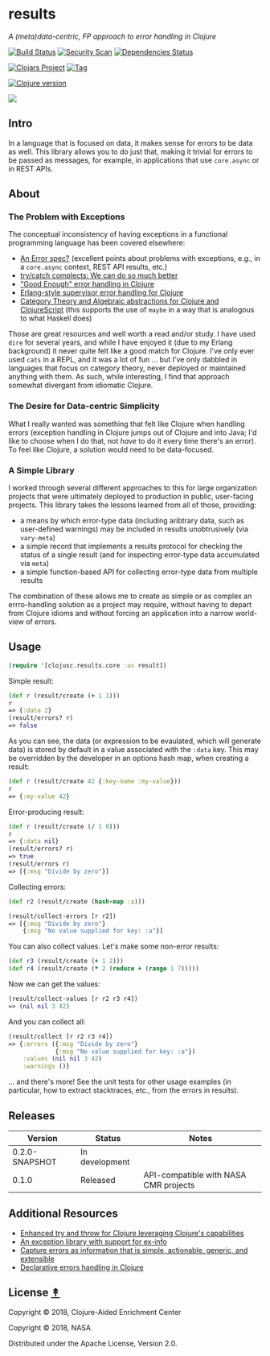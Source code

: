 # results

*A (meta)data-centric, FP approach to error handling in Clojure*

[![Build Status][travis-badge]][travis]
[![Security Scan][security-scan-badge]][travis]
[![Dependencies Status][deps-badge]][travis]

[![Clojars Project][clojars-badge]][clojars]
[![Tag][tag-badge]][tag]

[![Clojure version][clojure-v]](project.clj)

[![][logo]][logo-large]


## Intro

In a language that is focused on data, it makes sense for errors to be data as
well. This library allows you to do just that, making it trivial for errors to be
passed as messages, for example, in applications that use `core.async` or in
REST APIs.


## About

### The Problem with Exceptions

The conceptual inconsistency of having exceptions in a functional programming language has been
covered elsewhere:
* [An Error spec?](https://groups.google.com/d/msg/clojure/ok7xgrGazFo/XRIvXJPJBQAJ) (excellent points about problems with exceptions, e.g., in a `core.async` context, REST API results, etc.)
* [try/catch complects: We can do so much better](http://michaeldrogalis.tumblr.com/post/40181639419/trycatch-complects-we-can-do-so-much-better)
* ["Good Enough" error handling in Clojure](https://adambard.com/blog/acceptable-error-handling-in-clojure/)
* [Erlang-style supervisor error handling for Clojure](https://github.com/MichaelDrogalis/dire)
* [Category Theory and Algebraic abstractions for Clojure and ClojureScript](https://github.com/funcool/cats) (this supports the use of `maybe` in a way that is analogous to what Haskell does)

Those are great resources and well worth a read and/or study. I have used `dire` for several years, and while I have enjoyed it (due to my Erlang background) it never quite felt like a good match for Clojure. I've only ever used `cats` in a REPL, and it was a lot of fun ... but I've only dabbled in languages that focus on category theory, never deployed or maintained anything with them. As such, while interesting, I find that approach somewhat divergant from idiomatic Clojure.


### The Desire for Data-centric Simplicity

What I really wanted was something that felt like Clojure when handling errors (exception handling in Clojure jumps out of Clojure and into Java; I'd like to choose when I do that, not _have_ to do it every time there's an error). To feel like Clojure, a solution would need to be data-focused.


### A Simple Library

I worked through several different approaches to this for large organization projects that were ultimately deployed to production in public, user-facing projects. This library takes the lessons learned from all of those, providing:
* a means by which error-type data (including aribtrary data, such as user-defined warnings) may be included in results unobtrusively (via `vary-meta`)
* a simple record that implements a results protocol for checking the status of a single result (and for inspecting error-type data accumulated via `meta`)
* a simple function-based API for collecting error-type data from multiple results

The combination of these allows me to create as simple or as complex an errro-handling solution as a project may require, without having to depart from Clojure idioms and without forcing an application into a narrow world-view of errors.


## Usage

```clj
(require '[clojusc.results.core :as result])
```

Simple result:

```clj
(def r (result/create (+ 1 1)))
r
=> {:data 2}
(result/errors? r)
=> false
```

As you can see, the data (or expression to be evaulated, which will generate
data) is stored by default in a value associated with the `:data` key. This
may be overridden by the developer in an options hash map, when creating a
result:

```clj
(def r (result/create 42 {:key-name :my-value}))
r
=> {:my-value 42}
```

Error-producing result:

```clj
(def r (result/create (/ 1 0)))
r
=> {:data nil}
(result/errors? r)
=> true
(result/errors r)
=> [{:msg "Divide by zero"}]
```

Collecting errors:

```clj
(def r2 (result/create (hash-map :a)))
```
```clj
(result/collect-errors [r r2])
=> [{:msg "Divide by zero"}
    {:msg "No value supplied for key: :a"}]
```

You can also collect values. Let's make some non-error results:


```clj
(def r3 (result/create (+ 1 2)))
(def r4 (result/create (* 2 (reduce + (range 1 7)))))
```

Now we can get the values:

```clj
(result/collect-values [r r2 r3 r4])
=> (nil nil 3 42)
```

And you can collect all:

```clj
(result/collect [r r2 r3 r4])
=> {:errors ({:msg "Divide by zero"}
             {:msg "No value supplied for key: :a"})
    :values (nil nil 3 42)
    :warnings ()}
```

... and there's more! See the unit tests for other usage examples (in particular,
how to extract stacktraces, etc., from the errors in results).


## Releases

| Version        | Status         | Notes                                 |
| -------------- | -------------- | ------------------------------------- |
| 0.2.0-SNAPSHOT | In development |                                       |
| 0.1.0          | Released       | API-compatible with NASA CMR projects |


## Additional Resources

* [Enhanced try and throw for Clojure leveraging Clojure's capabilities](https://github.com/scgilardi/slingshot)
* [An exception library with support for ex-info](https://github.com/mpenet/ex)
* [Capture errors as information that is simple, actionable, generic, and extensible](https://github.com/cognitect-labs/anomalies)
* [Declarative errors handling in Clojure](https://github.com/dawcs/flow)


## License [&#x219F;](#contents)

Copyright © 2018, Clojure-Aided Enrichment Center

Copyright © 2018, NASA

Distributed under the Apache License, Version 2.0.


<!-- Named page links below: /-->

[logo]: https://raw.githubusercontent.com/clojusc/results/master/resources/images/logo.png
[logo-large]: https://raw.githubusercontent.com/clojusc/result/master/resources/images/logo-large.png
[travis]: https://travis-ci.org/clojusc/results
[travis-badge]: https://travis-ci.org/clojusc/results.png?branch=master
[deps-badge]: https://img.shields.io/badge/deps%20check-passing-brightgreen.svg
[tag-badge]: https://img.shields.io/github/tag/clojusc/results.svg
[tag]: https://github.com/clojusc/results/tags
[clojure-v]: https://img.shields.io/badge/clojure-1.10.0-blue.svg
[clojars]: https://clojars.org/clojusc/results
[clojars-badge]: https://img.shields.io/clojars/v/clojusc/results.svg
[security-scan-badge]: https://img.shields.io/badge/nvd%2Fsecurity%20scan-passing-brightgreen.svg
